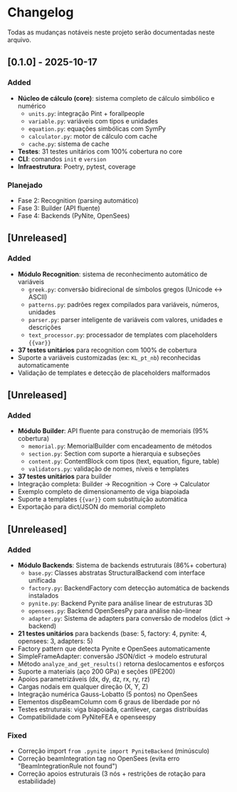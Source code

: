# Changelog

Todas as mudanças notáveis neste projeto serão documentadas neste arquivo.

## [0.1.0] - 2025-10-17

### Added
- **Núcleo de cálculo (core)**: sistema completo de cálculo simbólico e numérico
  - `units.py`: integração Pint + forallpeople
  - `variable.py`: variáveis com tipos e unidades
  - `equation.py`: equações simbólicas com SymPy
  - `calculator.py`: motor de cálculo com cache
  - `cache.py`: sistema de cache
- **Testes**: 31 testes unitários com 100% cobertura no core
- **CLI**: comandos `init` e `version`
- **Infraestrutura**: Poetry, pytest, coverage

### Planejado
- Fase 2: Recognition (parsing automático)
- Fase 3: Builder (API fluente)
- Fase 4: Backends (PyNite, OpenSees)

## [Unreleased]

### Added
- **Módulo Recognition**: sistema de reconhecimento automático de variáveis
  - `greek.py`: conversão bidirecional de símbolos gregos (Unicode ↔ ASCII)
  - `patterns.py`: padrões regex compilados para variáveis, números, unidades
  - `parser.py`: parser inteligente de variáveis com valores, unidades e descrições
  - `text_processor.py`: processador de templates com placeholders `{{var}}`
- **37 testes unitários** para recognition com 100% de cobertura
- Suporte a variáveis customizadas (ex: `KL_pt_nb`) reconhecidas automaticamente
- Validação de templates e detecção de placeholders malformados

## [Unreleased]

### Added
- **Módulo Builder**: API fluente para construção de memoriais (95% cobertura)
  - `memorial.py`: MemorialBuilder com encadeamento de métodos
  - `section.py`: Section com suporte a hierarquia e subseções
  - `content.py`: ContentBlock com tipos (text, equation, figure, table)
  - `validators.py`: validação de nomes, níveis e templates
- **37 testes unitários** para builder
- Integração completa: Builder → Recognition → Core → Calculator
- Exemplo completo de dimensionamento de viga biapoiada
- Suporte a templates `{{var}}` com substituição automática
- Exportação para dict/JSON do memorial completo

## [Unreleased]

### Added
- **Módulo Backends**: Sistema de backends estruturais (86%+ cobertura)
  - `base.py`: Classes abstratas StructuralBackend com interface unificada
  - `factory.py`: BackendFactory com detecção automática de backends instalados
  - `pynite.py`: Backend Pynite para análise linear de estruturas 3D
  - `opensees.py`: Backend OpenSeesPy para análise não-linear
  - `adapter.py`: Sistema de adapters para conversão de modelos (dict → backend)
- **21 testes unitários** para backends (base: 5, factory: 4, pynite: 4, opensees: 3, adapters: 5)
- Factory pattern que detecta Pynite e OpenSees automaticamente
- SimpleFrameAdapter: conversão JSON/dict → modelo estrutural
- Método `analyze_and_get_results()` retorna deslocamentos e esforços
- Suporte a materiais (aço 200 GPa) e seções (IPE200)
- Apoios parametrizáveis (dx, dy, dz, rx, ry, rz)
- Cargas nodais em qualquer direção (X, Y, Z)
- Integração numérica Gauss-Lobatto (5 pontos) no OpenSees
- Elementos dispBeamColumn com 6 graus de liberdade por nó
- Testes estruturais: viga biapoiada, cantilever, cargas distribuídas
- Compatibilidade com PyNiteFEA e openseespy

### Fixed
- Correção import `from .pynite import PyniteBackend` (minúsculo)
- Correção beamIntegration tag no OpenSees (evita erro "BeamIntegrationRule not found")
- Correção apoios estruturais (3 nós + restrições de rotação para estabilidade)

